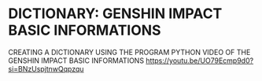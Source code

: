 # DICTIONARY: GENSHIN IMPACT BASIC INFORMATIONS
CREATING A DICTIONARY USING THE PROGRAM PYTHON
VIDEO OF THE GENSHIN IMPACT BASIC INFORMATIONS https://youtu.be/UO79Ecmp9d0?si=BNzUspjtnwQqpzqu
